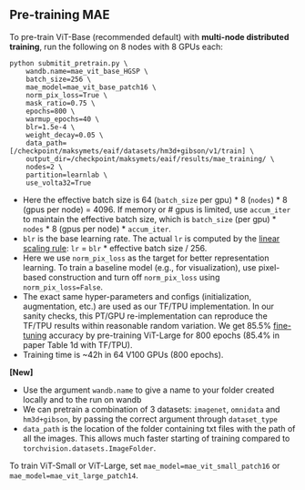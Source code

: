 ## Pre-training MAE

To pre-train ViT-Base (recommended default) with **multi-node distributed training**, run the following on 8 nodes with 8 GPUs each:
```
python submitit_pretrain.py \
    wandb.name=mae_vit_base_HGSP \
    batch_size=256 \
    mae_model=mae_vit_base_patch16 \
    norm_pix_loss=True \
    mask_ratio=0.75 \
    epochs=800 \
    warmup_epochs=40 \
    blr=1.5e-4 \
    weight_decay=0.05 \
    data_path=[/checkpoint/maksymets/eaif/datasets/hm3d+gibson/v1/train] \
    output_dir=/checkpoint/maksymets/eaif/results/mae_training/ \
    nodes=2 \
    partition=learnlab \
    use_volta32=True
```
- Here the effective batch size is 64 (`batch_size` per gpu) * 8 (`nodes`) * 8 (gpus per node) = 4096. If memory or # gpus is limited, use `accum_iter` to maintain the effective batch size, which is `batch_size` (per gpu) * `nodes` * 8 (gpus per node) * `accum_iter`.
- `blr` is the base learning rate. The actual `lr` is computed by the [linear scaling rule](https://arxiv.org/abs/1706.02677): `lr` = `blr` * effective batch size / 256.
- Here we use `norm_pix_loss` as the target for better representation learning. To train a baseline model (e.g., for visualization), use pixel-based construction and turn off `norm_pix_loss` using `norm_pix_loss=False`.
- The exact same hyper-parameters and configs (initialization, augmentation, etc.) are used as our TF/TPU implementation. In our sanity checks, this PT/GPU re-implementation can reproduce the TF/TPU results within reasonable random variation. We get 85.5% [fine-tuning](FINETUNE.md) accuracy by pre-training ViT-Large for 800 epochs (85.4% in paper Table 1d with TF/TPU).
- Training time is ~42h in 64 V100 GPUs (800 epochs).

**[New]**
- Use the argument `wandb.name` to give a name to your folder created locally and to the run on wandb
- We can pretrain a combination of 3 datasets: `imagenet`, `omnidata` and `hm3d+gibson`, by passing the correct argument through `dataset_type`
- `data_path` is the location of the folder containing txt files with the path of all the images. This allows much faster starting of training compared to `torchvision.datasets.ImageFolder`.

To train ViT-Small or ViT-Large, set `mae_model=mae_vit_small_patch16` or `mae_model=mae_vit_large_patch14`.
